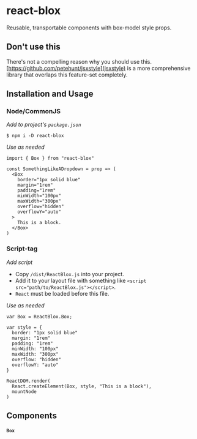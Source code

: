 # react-blox

Reusable, transportable components with box-model style props.

## Don't use this

There's not a compelling reason why you should use this.
[https://github.com/petehunt/jsxstyle](jsxstyle) is a more comprehensive
library that overlaps this feature-set completely.

## Installation and Usage

### Node/CommonJS

*Add to project's `package.json`*
```
$ npm i -D react-blox
```

*Use as needed*
```
import { Box } from "react-blox"

const SomethingLikeADropdown = prop => (
  <Box
    border="1px solid blue"
    margin="1rem"
    padding="1rem"
    minWidth="100px"
    maxWidth="300px"
    overflow="hidden"
    overflowY="auto"
  >
    This is a block.
  </Box>
)
```

### Script-tag

*Add script*
* Copy `/dist/ReactBlox.js` into your project.
* Add it to your layout file with something like `<script
  src="path/to/ReactBlox.js"></script>`.
* `React` must be loaded before this file.

*Use as needed*
```
var Box = ReactBlox.Box;

var style = {
  border: "1px solid blue"
  margin: "1rem"
  padding: "1rem"
  minWidth: "100px"
  maxWidth: "300px"
  overflow: "hidden"
  overflowY: "auto"
}

ReactDOM.render(
  React.createElement(Box, style, "This is a block"),
  mountNode
)
```

## Components

#### `Box`

